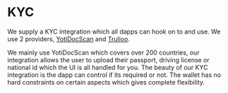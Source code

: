 # KYC

We supply a KYC integration which all dapps can hook on to and use. We use 2 providers, [YotiDocScan](https://business.yoti.com/doc-scan/) and [Trulioo](https://id.trulioo.com/identity-verification-service-demo.html?ads_cmpid=1695413170&ads_adid=66837987260&ads_matchtype=e&ads_network=g&ads_creative=409220715117&utm_term=trulioo&ads_targetid=kwd-372351914628&utm_campaign=branding&utm_source=google&utm_medium=ppc&utm_content=branding&ttv=2&gclid=EAIaIQobChMI2OX5g_7T6QIVC-ztCh1f7gMcEAAYAiAAEgI2PPD_BwE).

We mainly use YotiDocScan which covers over 200 countries, our integration allows the user to upload their passport, driving license or national id which the UI is all handled for you. The beauty of our KYC integration is the dapp can control if its required or not. The wallet has no hard constraints on certain aspects which gives complete flexibility.

